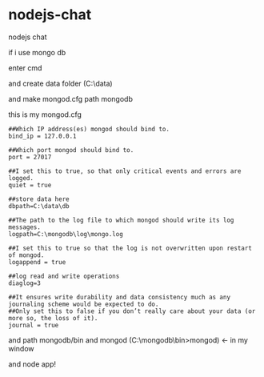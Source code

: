 # nodejs-chat
nodejs chat

if i use mongo db

enter cmd

and create data folder
  (C:\data)
  
and make mongod.cfg  path mongodb


  this is my mongod.cfg

    ##Which IP address(es) mongod should bind to.
    bind_ip = 127.0.0.1

    ##Which port mongod should bind to.
    port = 27017

    ##I set this to true, so that only critical events and errors are logged.
    quiet = true

    ##store data here
    dbpath=C:\data\db

    ##The path to the log file to which mongod should write its log messages.
    logpath=C:\mongodb\log\mongo.log

    ##I set this to true so that the log is not overwritten upon restart of mongod.
    logappend = true

    ##log read and write operations
    diaglog=3

    ##It ensures write durability and data consistency much as any journaling scheme would be expected to do.
    ##Only set this to false if you don’t really care about your data (or more so, the loss of it).
    journal = true
    
    
and path mongodb/bin  and mongod
  (C:\mongodb\bin>mongod) <- in my window
  
and node app!
  
